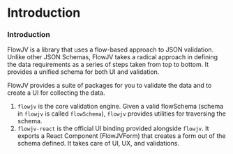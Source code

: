 # Introduction

### Introduction

FlowJV is a library that uses a flow-based approach to JSON validation. Unlike other JSON Schemas, FlowJV takes a radical approach in defining the data requirements as a series of steps taken from top to bottom. It provides a unified schema for both UI and validation.

FlowJV provides a suite of packages for you to validate the data and to create a UI for collecting the data.

1. `flowjv` is the core validation engine. Given a valid flowSchema \(schema in `flowjv` is called `flowSchema`\), `flowjv` provides utilities for traversing the schema.
2. `flowjv-react` is the official UI binding provided alongside `flowjv`. It exports a React Component \(FlowJVForm\) that creates a form out of the schema defined. It takes care of UI, UX, and validations.









